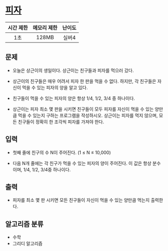 # [피자](https://www.acmicpc.net/problem/3213)

| 시간 제한 | 메모리 제한 | 난이도 |
| :-------: | :---------: | :----: |
|    1초    |    128MB    | 실버4  |

## 문제

- 오늘은 상근이의 생일이다. 상근이는 친구들과 피자를 먹으러 갔다.

- 상근이의 친구들은 매우 어려서 피자 한 판을 먹을 수 없다. 하지만, 각 친구들은 자신이 먹을 수 있는 피자의 양을 알고 있다.

- 친구들이 먹을 수 있는 피자의 양은 항상 1/4, 1/2, 3/4 중 하나이다.

- 상근이는 피자 최소 몇 판을 시키면 친구들이 모두 피자를 자신이 먹을 수 있는 양만큼 먹을 수 있는지 구하는 프로그램을 작성하시오. 상근이는 피자를 먹지 않으며, 모든 친구들이 정확히 한 조각씩 피자를 가져야 한다.

## 입력

- 첫째 줄에 친구의 수 N이 주어진다. (1 ≤ N ≤ 10,000)

- 다음 N개 줄에는 각 친구가 먹을 수 있는 피자의 양이 주어진다. 이 값은 항상 분수이며, 1/4, 1/2, 3/4중 하나이다.

## 출력

- 피자를 최소 몇 판 시키면 모든 친구들이 자신이 먹을 수 있는 양만큼 먹는지 출력한다.

## 알고리즘 분류

- 수학
- 그리디 알고리즘
